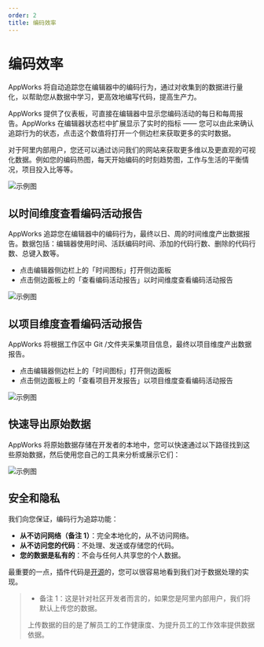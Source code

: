 ```yaml
---
order: 2
title: 编码效率
---
```


# 编码效率

AppWorks 将自动追踪您在编辑器中的编码行为，通过对收集到的数据进行量化，以帮助您从数据中学习，更高效地编写代码，提高生产力。

AppWorks 提供了仪表板，可直接在编辑器中显示您编码活动的每日和每周报告。AppWorks 在编辑器状态栏中扩展显示了实时的指标 —— 您可以由此来确认追踪行为的状态，点击这个数值将打开一个侧边栏来获取更多的实时数据。

对于阿里内部用户，您还可以通过访问我们的网站来获取更多维以及更直观的可视化数据。例如您的编码热图，每天开始编码的时刻趋势图，工作与生活的平衡情况，项目投入比等等。

![示例图](https://img.alicdn.com/imgextra/i4/O1CN01NgCFar21Xl9xjqB6o_!!6000000006995-2-tps-1440-877.png_790x10000.jpg)

## 以时间维度查看编码活动报告

AppWorks 追踪您在编辑器中的编码行为，最终以日、周的时间维度产出数据报告。数据包括：编辑器使用时间、活跃编码时间、添加的代码行数、删除的代码行数、总键入数等。

- 点击编辑器侧边栏上的「时间图标」打开侧边面板
- 点击侧边面板上的「查看编码活动报告」以时间维度查看编码活动报告

![示例图](https://img.alicdn.com/imgextra/i4/O1CN01vHYa991eVFpRs1rIO_!!6000000003876-2-tps-1440-877.png_790x10000.jpg)

## 以项目维度查看编码活动报告

AppWorks 将根据工作区中 Git /文件夹采集项目信息，最终以项目维度产出数据报告。

- 点击编辑器侧边栏上的「时间图标」打开侧边面板
- 点击侧边面板上的「查看项目开发报告」以项目维度查看编码活动报告

![示例图](https://img.alicdn.com/imgextra/i2/O1CN01AHKcL81D0Zfj2m1JD_!!6000000000154-2-tps-1440-877.png_790x10000.jpg)

## 快速导出原始数据

AppWorks 将原始数据存储在开发者的本地中，您可以快速通过以下路径找到这些原始数据，然后使用您自己的工具来分析或展示它们：

![示例图](https://img.alicdn.com/imgextra/i3/O1CN010BtyOA1wdeAkQyOnd_!!6000000006331-2-tps-1441-876.png_790x10000.jpg)

## 安全和隐私

我们向您保证，编码行为追踪功能：

- **从不访问网络（备注 1）**：完全本地化的，从不访问网络。
- **从不访问您的代码**：不处理、发送或存储您的代码。
- **您的数据是私有的**：不会与任何人共享您的个人数据。

最重要的一点，插件代码是[开源](https://github.com/appworks-lab/appworks/tree/master/extensions/iceworks-time-master)的，您可以很容易地看到我们对于数据处理的实现。

> - 备注 1：这是针对社区开发者而言的，如果您是阿里内部用户，我们将默认上传您的数据。
>
> 上传数据的目的是了解员工的工作健康度、为提升员工的工作效率提供数据依据。
